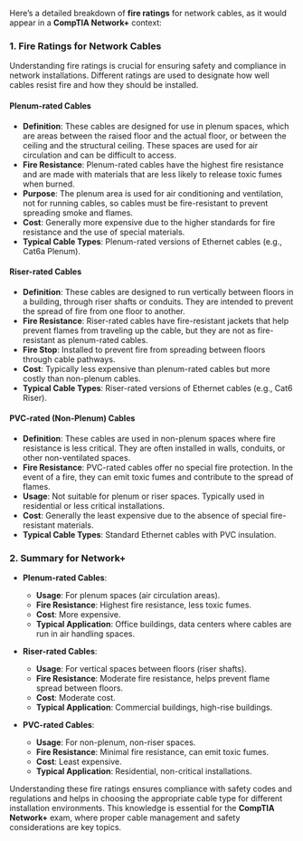 Here’s a detailed breakdown of **fire ratings** for network cables, as it would appear in a **CompTIA Network+** context:

### **1. Fire Ratings for Network Cables**

Understanding fire ratings is crucial for ensuring safety and compliance in network installations. Different ratings are used to designate how well cables resist fire and how they should be installed.

#### **Plenum-rated Cables**
- **Definition**: These cables are designed for use in plenum spaces, which are areas between the raised floor and the actual floor, or between the ceiling and the structural ceiling. These spaces are used for air circulation and can be difficult to access.
- **Fire Resistance**: Plenum-rated cables have the highest fire resistance and are made with materials that are less likely to release toxic fumes when burned.
- **Purpose**: The plenum area is used for air conditioning and ventilation, not for running cables, so cables must be fire-resistant to prevent spreading smoke and flames.
- **Cost**: Generally more expensive due to the higher standards for fire resistance and the use of special materials.
- **Typical Cable Types**: Plenum-rated versions of Ethernet cables (e.g., Cat6a Plenum).

#### **Riser-rated Cables**
- **Definition**: These cables are designed to run vertically between floors in a building, through riser shafts or conduits. They are intended to prevent the spread of fire from one floor to another.
- **Fire Resistance**: Riser-rated cables have fire-resistant jackets that help prevent flames from traveling up the cable, but they are not as fire-resistant as plenum-rated cables.
- **Fire Stop**: Installed to prevent fire from spreading between floors through cable pathways.
- **Cost**: Typically less expensive than plenum-rated cables but more costly than non-plenum cables.
- **Typical Cable Types**: Riser-rated versions of Ethernet cables (e.g., Cat6 Riser).

#### **PVC-rated (Non-Plenum) Cables**
- **Definition**: These cables are used in non-plenum spaces where fire resistance is less critical. They are often installed in walls, conduits, or other non-ventilated spaces.
- **Fire Resistance**: PVC-rated cables offer no special fire protection. In the event of a fire, they can emit toxic fumes and contribute to the spread of flames.
- **Usage**: Not suitable for plenum or riser spaces. Typically used in residential or less critical installations.
- **Cost**: Generally the least expensive due to the absence of special fire-resistant materials.
- **Typical Cable Types**: Standard Ethernet cables with PVC insulation.

### **2. Summary for Network+**

- **Plenum-rated Cables**:
  - **Usage**: For plenum spaces (air circulation areas).
  - **Fire Resistance**: Highest fire resistance, less toxic fumes.
  - **Cost**: More expensive.
  - **Typical Application**: Office buildings, data centers where cables are run in air handling spaces.

- **Riser-rated Cables**:
  - **Usage**: For vertical spaces between floors (riser shafts).
  - **Fire Resistance**: Moderate fire resistance, helps prevent flame spread between floors.
  - **Cost**: Moderate cost.
  - **Typical Application**: Commercial buildings, high-rise buildings.

- **PVC-rated Cables**:
  - **Usage**: For non-plenum, non-riser spaces.
  - **Fire Resistance**: Minimal fire resistance, can emit toxic fumes.
  - **Cost**: Least expensive.
  - **Typical Application**: Residential, non-critical installations.

Understanding these fire ratings ensures compliance with safety codes and regulations and helps in choosing the appropriate cable type for different installation environments. This knowledge is essential for the **CompTIA Network+** exam, where proper cable management and safety considerations are key topics.
